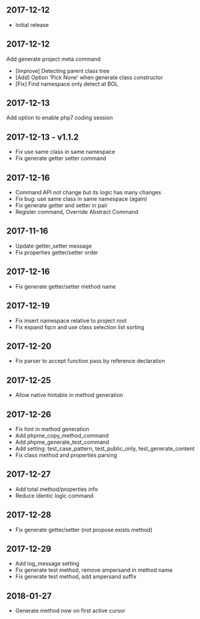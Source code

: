 ## 2017-12-12

- Initial release

## 2017-12-12

Add generate project meta command

- [Improve] Detecting parent class tree
- [Add] Option 'Pick None' when generate class constructor
- [Fix] Find namespace only detect at BOL

## 2017-12-13

Add option to enable php7 coding session

## 2017-12-13 - v1.1.2

- Fix use same class in same namespace
- Fix generate getter setter command

## 2017-12-16

- Command API not change but its logic has many changes
- Fix bug: use same class in same namespace (again)
- Fix generate getter and setter in pair
- Register command, Override Abstract Command

## 2017-11-16

- Update getter_setter message
- Fix properties getter/setter order

## 2017-12-16

- Fix generate getter/setter method name

## 2017-12-19

- Fix insert namespace relative to project root
- Fix expand fqcn and use class selection list sorting

## 2017-12-20

- Fix parser to accept function pass by reference declaration

## 2017-12-25

- Allow native hintable in method generation

## 2017-12-26

- Fix hint in method generation
- Add phpme_copy_method_command
- Add phpme_generate_test_command
- Add setting: test_case_pattern, test_public_only, test_generate_content
- Fix class method and properties parsing

## 2017-12-27

- Add total method/properties info
- Reduce identic logic command

## 2017-12-28

- Fix generate getter/setter (not propose exists method)

## 2017-12-29

- Add log_message setting
- Fix generate test method, remove ampersand in method name
- Fix generate test method, add ampersand suffix

## 2018-01-27

- Generate method now on first active cursor
